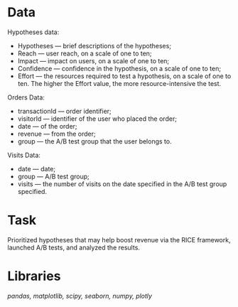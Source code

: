 # Data

Hypotheses data:
- Hypotheses — brief descriptions of the hypotheses;
- Reach — user reach, on a scale of one to ten;
- Impact — impact on users, on a scale of one to ten;
- Confidence — confidence in the hypothesis, on a scale of one to ten;
- Effort — the resources required to test a hypothesis, on a scale of one to ten. The higher the Effort value, the more resource-intensive the test.

Orders Data:
- transactionId — order identifier;
- visitorId — identifier of the user who placed the order;
- date — of the order;
- revenue — from the order;
- group — the A/B test group that the user belongs to.

Visits Data:
- date — date;
- group — A/B test group;
- visits — the number of visits on the date specified in the A/B test group specified.

# Task

Prioritized hypotheses that may help boost revenue via the RICE framework, launched A/B tests, and analyzed the results. 

# Libraries

*pandas, matplotlib, scipy, seaborn, numpy, plotly*
